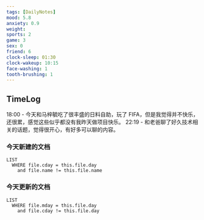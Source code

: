 ```yaml
---
tags: [DailyNotes]
mood: 5.8
anxiety: 0.9
weight: 
sports: 2
game: 3
sex: 0
friend: 6
clock-sleep: 01:30
clock-wakeup: 10:15
face-washing: 1
tooth-brushing: 1
---
```


## TimeLog

18:00 - 今天和马梓毓吃了很丰盛的日料自助，玩了 FIFA，但是我觉得并不快乐，还很累，感觉这些似乎都没有我昨天做项目快乐。
22:19 - 和老爸聊了好久技术相关的话题，觉得很开心，有好多可以聊的内容。

### 今天新建的文档
```dataview
LIST 
  WHERE file.cday = this.file.day
    and file.name != this.file.name
```

### 今天更新的文档
```dataview
LIST
  WHERE file.mday = this.file.day
    and file.cday != this.file.day
```

